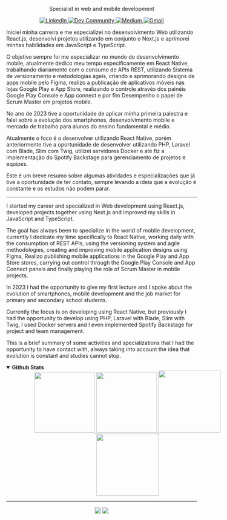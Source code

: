 <p align="center">
  Specialist in web and mobile development
</p>
<p align="center">
  <a href="https://www.linkedin.com/in/edsonjuniornarvaes" alt="LinkedIn">
    <img alt="LinkedIn" src="https://img.shields.io/badge/linkedin-%230077B5.svg?&style=for-the-badge&logo=linkedin&logoColor=white"/>  
  </a>
  <a href="https://dev.to/edsonjuniornarvaes" alt="Dev Community">
    <img alt="Dev Community" src="https://img.shields.io/badge/dev.to-0A0A0A?style=for-the-badge&logo=dev.to&logoColor=white"/>  
  </a>
  <a href="https://edsonjuniornarvaes.medium.com" alt="Medium">
    <img alt="Medium" src="https://img.shields.io/badge/Medium-%23000000.svg?&style=for-the-badge&logo=Medium&logoColor=white"/>  
  </a>
  <a href="mailto:edsonjunior.narvaes@gmail.com" alt="Gmail">
    <img alt="Gmail" src="https://img.shields.io/badge/Gmail-D14836?style=for-the-badge&logo=gmail&logoColor=white"/>  
  </a>
</p>

Iniciei minha carreira e me especializei no desenvolvimento Web utilizando React.js, desenvolvi projetos utilizando em conjunto o Next.js e aprimorei minhas habilidades em JavaScript e TypeScript.

O objetivo sempre foi me especializar no mundo do desenvolvimento mobile, atualmente dedico meu tempo especificamente em React Native, trabalhando diariamente com o consumo de APIs REST, utilizando Sistema de versionamento e metodologias ágeis, criando e aprimorando designs de apps mobile pelo Figma, realizo a publicação de aplicativos móveis nas lojas Google Play e App Store, realizando o controle através dos painéis Google Play Console e App connect e por fim Desempenho o papel de Scrum Master em projetos mobile. 

No ano de 2023 tive a oportunidade de aplicar minha primeira palestra e falei sobre a evolução dos smartphones, desenvolvimento mobile e mercado de trabalho para alunos do ensino fundamental e médio.

Atualmente o foco é o desenvolver utilizando React Native, porém anteriormente tive a oportunidade de desenvolver utilizando PHP, Laravel com Blade, Slim com Twig, utilizei servidores Docker e até fiz a implementação do Spotify Backstage para gerenciamento de projetos e equipes.

Este é um breve resumo sobre algumas atividades e especializações que já tive a oportunidade de ter contato, sempre levando a ideia que a evolução é constante e os estudos não podem parar.

---

I started my career and specialized in Web development using React.js, developed projects together using Next.js and improved my skills in JavaScript and TypeScript.

The goal has always been to specialize in the world of mobile development, currently I dedicate my time specifically to React Native, working daily with the consumption of REST APIs, using the versioning system and agile methodologies, creating and improving mobile application designs using Figma, Realizo publishing mobile applications in the Google Play and App Store stores, carrying out control through the Google Play Console and App Connect panels and finally playing the role of Scrum Master in mobile projects.

In 2023 I had the opportunity to give my first lecture and I spoke about the evolution of smartphones, mobile development and the job market for primary and secondary school students.

Currently the focus is on developing using React Native, but previously I had the opportunity to develop using PHP, Laravel with Blade, Slim with Twig, I used Docker servers and I even implemented Spotify Backstage for project and team management.

This is a brief summary of some activities and specializations that I had the opportunity to have contact with, always taking into account the idea that evolution is constant and studies cannot stop.

<details open>
  <summary> 
    <strong>
      Github Stats
    </strong>
  </summary>
<div align="center">
  <a href="https://github.com/edsonjuniornarvaes">
    <div style="width: 40rem">
      <img height="160em" src="https://github-readme-stats.vercel.app/api?username=edsonjuniornarvaes&show_icons=true&theme=radical&include_all_commits=true&count_private=true&hide_border=true" />
      <img height="160em" src="https://github-readme-streak-stats.herokuapp.com?user=edsonjuniornarvaes&theme=radical&hide_border=true&date_format=j%20M%5B%20Y%5D"/>
      <img height="164em" src="https://github-readme-stats.vercel.app/api/top-langs/?username=edsonjuniornarvaes&theme=radical&hide_border=true&layout=compact&langs_count=5" />
      <img height="164em" src="https://github-readme-stats.vercel.app/api/wakatime?username=edsonjuniornarvaes&theme=radical&hide_border=true&langs_count=5&layout=compact" />
    </div>
  </a>
</div>

  ---
  
  <p align="center">
    <img align="center" src=https://visitor-badge.laobi.icu/badge?page_id=edsonjuniornarvaes.edsonjuniornarvaes) />
    <img align="center" src=https://img.shields.io/github/followers/edsonjuniornarvaes?label=Follow&style=social)](https://github.com/edsonjuniornarvaes)   />
  </p>
</details open>
